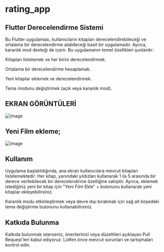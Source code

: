 # rating_app
## Flutter Derecelendirme Sistemi 
Bu Flutter uygulaması, kullanıcıların kitapları derecelendirebileceği ve ortalama bir derecelendirme alabileceği basit bir uygulamadır. Ayrıca, karanlık mod desteği de içerir. Bu uygulamanın temel özellikleri şunlardır:

Kitapları listelemek ve her birini derecelendirmek.

Ortalama bir derecelendirme hesaplamak.

Yeni kitaplar eklemek ve derecelendirmek.

Tema modunu değiştirmek (açık veya karanlık mod).

## EKRAN GÖRÜNTÜLERİ 
![image](https://github.com/gurkanesma/rating_app/assets/82777604/d1dd64f8-6d71-43a6-9b21-2e78d55f82ab)



## Yeni Film ekleme;

![image](https://github.com/gurkanesma/rating_app/assets/82777604/ddb425e8-57ad-4399-b0f1-10040d222e3f)


## Kullanım
Uygulama başlatıldığında, ana ekran kullanıcılara mevcut kitapları listelemektedir. Her kitap, yanındaki yıldızları kullanarak 1 ila 5 arasında bir derece verilebilecek bir derecelendirme özelliğine sahiptir. Ayrıca, eklemek istediğiniz yeni bir kitap için "Yeni Film Ekle" +  butonunu kullanarak yeni kitaplar ekleyebilirsiniz.

Karanlık modu etkinleştirmek veya devre dışı bırakmak için sağ alt köşedeki tema değiştirme butonunu kullanabilirsiniz.

## Katkıda Bulunma
Katkıda bulunmak isterseniz, önerilerinizi veya düzeltileri açıklayan Pull Request'leri kabul ediyoruz. Lütfen önce mevcut sorunları ve tartışmaları kontrol edin.
